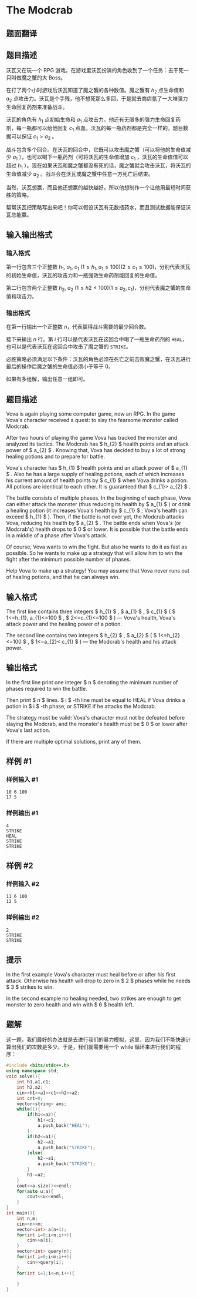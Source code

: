 # The Modcrab

## 题面翻译

## 题目描述

沃瓦又在玩一个 RPG 游戏。在游戏里沃瓦扮演的角色收到了一个任务：去干死一只叫做魔之蟹的大 Boss。

在打了两个小时游戏后沃瓦知道了魔之蟹的各种数值。魔之蟹有 $h_2$ 点生命值和 $a_2$ 点攻击力。沃瓦是个手残，他不想死那么多回，于是就去商店氪了一大堆强力生命回复药剂来准备战斗。

沃瓦的角色有 $h_1$ 点初始生命和 $a_1$ 点攻击力。他还有无限多的强力生命回复药剂，每一瓶都可以给他回复 $c_1$ 点血。沃瓦的每一瓶药剂都是完全一样的。题目数据可以保证 $c_1 > a_2$ 。

战斗包含多个回合。在沃瓦的回合中，它既可以攻击魔之蟹（可以将他的生命值减少 $a_1$ ），也可以喝下一瓶药剂（可将沃瓦的生命值增加 $c_1$ ，沃瓦的生命值值可以超过 $h_1$ ）。现在如果沃瓦和魔之蟹都没有死的话，魔之蟹就会攻击沃瓦，将沃瓦的生命值减少 $a_2$ 。战斗会在沃瓦或魔之蟹中任意一方死亡后结束。

当然，沃瓦想赢，而且他还想赢的越快越好。所以他想制作一个让他用最短时间获胜的策略。

帮帮沃瓦把策略写出来吧！你可以假设沃瓦有无数瓶药水，而且测试数据能保证沃瓦总能赢。

## 输入输出格式
### 输入格式
第一行包含三个正整数 $h_1$, $a_1$, $c_1$ ($1 \leq h_1, a_1 \leq 100$)($2\leq c_1\leq 100$)，分别代表沃瓦的初始生命值，沃瓦的攻击力和一瓶强效生命药剂能回复的生命值。

第二行包含两个正整数 $h_2$, $a_2$ ($1\leq h2\leq 100$)($1\leq a_2, c_1$)，分别代表魔之蟹的生命值和攻击力。

### 输出格式
在第一行输出一个正整数 $n$，代表赢得战斗需要的最少回合数。

接下来输出 $n$ 行。第 $i$ 行可以是代表沃瓦在这回合中喝了一瓶生命药剂的 `HEAL`，也可以是代表沃瓦在这回合中攻击了魔之蟹的 `STRIKE`。

必胜策略必须满足以下条件：沃瓦的角色必须在死亡之前击败魔之蟹，在沃瓦进行最后的操作后魔之蟹的生命值必须小于等于 $0$。

如果有多组解，输出任意一组即可。

## 题目描述

Vova is again playing some computer game, now an RPG. In the game Vova's character received a quest: to slay the fearsome monster called Modcrab.

After two hours of playing the game Vova has tracked the monster and analyzed its tactics. The Modcrab has $ h_{2} $ health points and an attack power of $ a_{2} $ . Knowing that, Vova has decided to buy a lot of strong healing potions and to prepare for battle.

Vova's character has $ h_{1} $ health points and an attack power of $ a_{1} $ . Also he has a large supply of healing potions, each of which increases his current amount of health points by $ c_{1} $ when Vova drinks a potion. All potions are identical to each other. It is guaranteed that $ c_{1}&gt; a_{2} $ .

The battle consists of multiple phases. In the beginning of each phase, Vova can either attack the monster (thus reducing its health by $ a_{1} $ ) or drink a healing potion (it increases Vova's health by $ c_{1} $ ; Vova's health can exceed $ h_{1} $ ). Then, if the battle is not over yet, the Modcrab attacks Vova, reducing his health by $ a_{2} $ . The battle ends when Vova's (or Modcrab's) health drops to $ 0 $ or lower. It is possible that the battle ends in a middle of a phase after Vova's attack.

Of course, Vova wants to win the fight. But also he wants to do it as fast as possible. So he wants to make up a strategy that will allow him to win the fight after the minimum possible number of phases.

Help Vova to make up a strategy! You may assume that Vova never runs out of healing potions, and that he can always win.

## 输入格式

The first line contains three integers $ h_{1} $ , $ a_{1} $ , $ c_{1} $ ( $ 1<=h_{1}, a_{1}<=100 $ , $ 2<=c_{1}<=100 $ ) — Vova's health, Vova's attack power and the healing power of a potion.

The second line contains two integers $ h_{2} $ , $ a_{2} $ ( $ 1<=h_{2}<=100 $ , $ 1<=a_{2}&lt; c_{1} $ ) — the Modcrab's health and his attack power.

## 输出格式

In the first line print one integer $ n $ denoting the minimum number of phases required to win the battle.

Then print $ n $ lines. $ i $ -th line must be equal to HEAL if Vova drinks a potion in $ i $ -th phase, or STRIKE if he attacks the Modcrab.

The strategy must be valid: Vova's character must not be defeated before slaying the Modcrab, and the monster's health must be $ 0 $ or lower after Vova's last action.

If there are multiple optimal solutions, print any of them.

## 样例 #1

### 样例输入 #1

```
10 6 100
17 5
```

### 样例输出 #1

```
4
STRIKE
HEAL
STRIKE
STRIKE
```

## 样例 #2

### 样例输入 #2

```
11 6 100
12 5
```

### 样例输出 #2

```
2
STRIKE
STRIKE
```

## 提示

In the first example Vova's character must heal before or after his first attack. Otherwise his health will drop to zero in $ 2 $ phases while he needs $ 3 $ strikes to win.

In the second example no healing needed, two strikes are enough to get monster to zero health and win with $ 6 $ health left.

## 题解
这一题，我们最好的办法就是去进行我们的暴力模拟，这里，因为我们不能快速计算出我们的次数是多少。于是，我们就需要用一个 while 循环来进行我们的程序：
```cpp
#include <bits/stdc++.h>
using namespace std;
void solve(){
	int h1,a1,c1;
	int h2,a2;
	cin>>h1>>a1>>c1>>h2>>a2;
	int cnt=0;
	vector<string> ans;
	while(1){
		if(h1<=a2){
			h1+=c1;
			a.push_back("HEAL");
		}
		if(h2<=a1){
			h2-=a1;
			a.push_back("STRIKE");
		}else{
			h2-=a1;
			a.push_back("STRIKE");
		}
		h1-=a2;
	}
	cout<<a.size()<<endl;
	for(auto u:a){
		cout<<u<<endl;
	}
}
int main(){
	int n,m;
	cin>>n>>m;
	vector<int> a(n+1);
	for(int i=0;i<n;i++){
		cin>>a[i];
	}
	vector<int> query(n);
	for(int i=0;i<m;i++){
		cin>>query[i]; 
	}
	for(int i=1;i<=n;i++){
		
	}
}
```